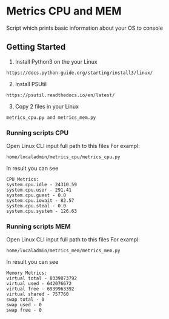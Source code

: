 # Metrics CPU and MEM

Script which prints basic information about your OS to console

## Getting Started

1) Install Python3 on the your Linux 
```
https://docs.python-guide.org/starting/install3/linux/
```
2) Install PSUtil
```
https://psutil.readthedocs.io/en/latest/
```
3) Copy 2 files in your Linux
```
metrics_cpu.py and metrics_mem.py
```

### Running scripts CPU

Open Linux CLI input full path to this files
For exampl:

```
home/localadmin/metrics_cpu/metrics_cpu.py
```
In result you can see 

```
CPU Metrics:
system.cpu.idle - 24310.59
system.cpu.user - 291.41
system.cpu.guest - 0.0
system.cpu.iowait - 82.57
system.cpu.steal - 0.0
system.cpu.system - 126.63

```
### Running scripts MEM

Open Linux CLI input full path to this files
For exampl:

```
home/localadmin/metrics_mem/metrics_mem.py
```
In result you can see 

```
Memory Metrics:
virtual total - 8339873792
virtual used - 642076672
virtual free - 6939963392
virtual shared - 757760
swap total - 0
swap used - 0
swap free - 0
```

